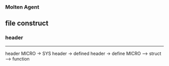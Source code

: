 ### Molten Agent

## file construct
### header
---------------------------------------
header MICRO -> SYS header -> defined header ->  define MICRO --> struct  --> function
